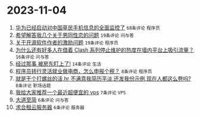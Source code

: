 # 2023-11-04

1. [华为已经启动对中国草民手机信息的全面监控了](https://www.v2ex.com/t/988525) `68条评论` `程序员`
1. [希望解答我几个关于男同性恋的问题](https://www.v2ex.com/t/988532) `19条评论` `问与答`
1. [关于开源软件作者的激励问题](https://www.v2ex.com/t/988513) `19条评论` `程序员`
1. [为什么还有好多人在借着 Clash 系列停止维护的热度在墙内平台上吸引流量？](https://www.v2ex.com/t/988499) `16条评论` `问与答`
1. [经过那事 被房东盯上了!](https://www.v2ex.com/t/988515) `14条评论` `生活`
1. [程序员转行灵活就业做电商，怎么申报个税？](https://www.v2ex.com/t/988519) `8条评论` `程序员`
1. [就是干个打螺丝的活,hr 不满意我简历平淡,还发我份示例,现在人都这么卷吗?](https://www.v2ex.com/t/988507) `8条评论` `职场话题`
1. [我给大家推荐一个最近超便宜的 vps](https://www.v2ex.com/t/988517) `7条评论` `VPS`
1. [大道至简](https://www.v2ex.com/t/988534) `6条评论` `问与答`
1. [求合租云服务器](https://www.v2ex.com/t/988530) `6条评论` `服务器`
